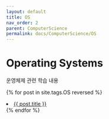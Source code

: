 ```yaml
---
layout: default
title: OS
nav_order: 2
parent: ComputerScience
permalink: docs/ComputerScience/OS
---
```


# Operating Systems
운영체제 관련 학습 내용

{% for post in site.tags.OS reversed %}
  <li><a href="{{ post.url }}">{{ post.title }}</a></li>
{% endfor %}